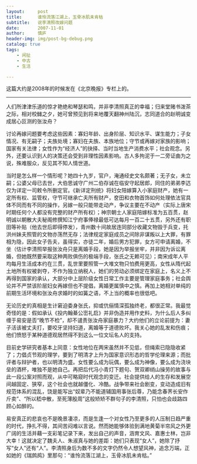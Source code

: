 ```yaml
---
layout:     post
title:      谁怜流落江湖上，玉骨冰肌未肯枯
subtitle:   说李清照改嫁问题
date:       2007-11-01
author:     慎庐
header-img: img/post-bg-debug.png
catalog: true
tags:
    - 闲扯
    - 中古
    - 生活

---
```


这篇大约是2008年的时候发在《北京晚报》专栏上的。

------

人们所津津乐道的惊才艳绝和琴瑟和鸣，并非李清照真正的幸福；归来堂赌书泼茶之际，相对校雠之夕，她可曾预见到将来地覆天翻神州陆沉，志同道合的赵明诚变成居心叵测的张汝舟？ 

讨论再嫁问题要考虑这些因素：寡妇年龄、出身阶层、知识水平、谋生能力；子女情况、有无嗣子；夫族处境；寡妇在夫族、本族地位；守节或再嫁对家族的影响；国家有关法律；女性作为“经济人”的抉择、当时当地生产消费水平；社会观念。另外，还要认识到人的决策还会受到非理性因素影响。古人多拘泥于一二旁证曲为之说，殊难服众，反见其不知人情世道。

当时是怎么样一个情形呢？她四十九岁，官户，淹通经史文名颇著；无子女，未立嗣；公婆父母已去世，大伯思诚守广州二伯存诚在临安守起居郎，同住的弟弟李迒仅为详定一司敕令所删定官。《新详定刑统》将妇女陪嫁算入小家庭财产，她有一定所有权、监管权，守节可继承亡夫所有财产，奁田和衣物首饰如何处理依法官具体不同而有不同的操作，另嫁一般只能带走动产，争议主要在不动产（实际上唐宋时期任何个人都没有完整的财产所有权）；神宗朝士人家庭陪嫁标准为五百贯，赵明诚以朝散大夫秘阁修撰知江宁府事俸禄最低可达每月一百二十五贯，另外还有职田等补贴（他去世后即得停发），青州数十间故居连同部分收藏文物毁于兵变，托洪州妹夫照管的文物亦荡然无存；法律规定家庭成员之间除非谋叛以上大罪，有罪相为隐，因此女子告夫，虽得实，亦徒二年，婚后男方犯罪，女方可申请离婚，不坐（估计李清照举报张汝舟只是离婚手段，她是因为举报坐牢，并非因为诉讼离婚，但她既然要采取这种两败俱伤的极端手段，张氏之无赖可见）；南宋成年人平均每月生活成本约在三贯，乱世里要照管一大堆文物只怕费用更高，女性从隋代起土地所有权被剥夺，不作为独立纳税人，她们的劳动必须绑定在家庭上，名义上不再得到国家的承认，大部分中上层阶级女性日常工作主要是管理家庭事务；社会舆论并不严禁该阶层妇女再嫁但也不提倡，离婚更属慎中之慎。再加上她相对单纯的前期生活环境和张汝舟求婚时的如簧之语，不上当的概率也很低吧。

无论历史的真相是生计窘迫委身张氏，抑或伉俪情深孤独终老，都很正常。我最觉奇怪的是：假如承认《投内翰綦公崈礼启》并非伪造并用作史料，为什么后人多纠缠于易安是否“晚节不检”，却不谴责张汝舟家庭暴力？大约他们的立论前提为：妻子活该被丈夫打，要咬牙坚持妇道，离婚等于道德败坏。我关心她的乱发和伤痕；他们愤怒于某种道德观居然得不到这么一位文坛名人的支持。

目前史学研究者基本上同意：女性地位在两宋虽然并不见低，但绳索已隐隐收紧了；力倡贞节观的理学，要到了明清才上升为国家意识形态的哲学伦理来源；而批评者与辩护者，也以明清为盛。女性要么成为玩偶，要么成为神像，要么成为浇块垒的酒杯，唯独不是她自己。再把后代冯小青灯下题句、贺双卿绡山操劳的故事与此一段公案对照而观，从中可略窥时代观念的变迁。社会提供给人的生存和发展空间越固定、狭窄，这个社会也就越僵化、冷酷。战争带来社会剧变，变动造成旧有规范体系的混乱，饶是能写出“奴辈乃不能道辅国用事张后尊，乃能念春荠长安作斤卖”、“所以嵇中散，至死薄殷周”这般矫矫不群句子的李清照，只怕也会歧路四顾心如醉的。

易安真正的悲哀也不是晚景凄凉，而是生逢一个对女性乃至更多的人压制日趋严重的时代，挣扎不得，其间苦闷难以言说。然而她能够体验到满地黄菊半帘风之外更广阔的生活并藉一支彩笔记录下来，发出自己的声音，涵育文风、嘉惠士林，岂非大幸！这就决定了魏夫人、朱淑真与她的差距：她们只表现“女人”，她除了抒写“女人”还有“人”。李清照身后为数不多的文字仍然令人想望风神，追念万端，正如她的《瑞鹧鸪》里那句：“谁怜流落江湖上，玉骨冰肌未肯枯。”
